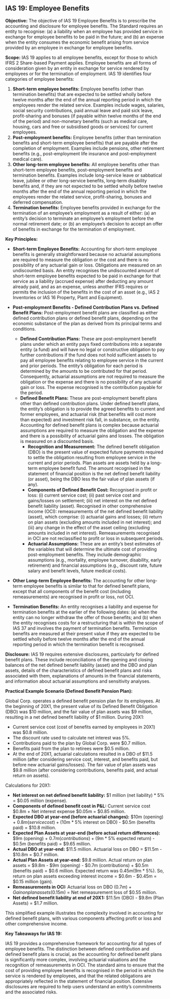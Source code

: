 ## IAS 19: Employee Benefits

**Objective:** The objective of IAS 19 Employee Benefits is to prescribe the accounting and disclosure for employee benefits. The Standard requires an entity to recognise: (a) a liability when an employee has provided service in exchange for employee benefits to be paid in the future; and (b) an expense when the entity consumes the economic benefit arising from service provided by an employee in exchange for employee benefits.

**Scope:** IAS 19 applies to all employee benefits, except for those to which IFRS 2 Share-based Payment applies. Employee benefits are all forms of consideration given by an entity in exchange for service rendered by employees or for the termination of employment. IAS 19 identifies four categories of employee benefits:

1.  **Short-term employee benefits:** Employee benefits (other than termination benefits) that are expected to be settled wholly before twelve months after the end of the annual reporting period in which the employees render the related service. Examples include wages, salaries, social security contributions, paid annual leave and paid sick leave, profit-sharing and bonuses (if payable within twelve months of the end of the period) and non-monetary benefits (such as medical care, housing, cars and free or subsidised goods or services) for current employees.
2.  **Post-employment benefits:** Employee benefits (other than termination benefits and short-term employee benefits) that are payable after the completion of employment. Examples include pensions, other retirement benefits (e.g., post-employment life insurance and post-employment medical care).
3.  **Other long-term employee benefits:** All employee benefits other than short-term employee benefits, post-employment benefits and termination benefits. Examples include long-service leave or sabbatical leave, jubilee or other long-service benefits, long-term disability benefits and, if they are not expected to be settled wholly before twelve months after the end of the annual reporting period in which the employees render the related service, profit-sharing, bonuses and deferred compensation.
4.  **Termination benefits:** Employee benefits provided in exchange for the termination of an employee’s employment as a result of either: (a) an entity’s decision to terminate an employee’s employment before the normal retirement date; or (b) an employee’s decision to accept an offer of benefits in exchange for the termination of employment.

**Key Principles:**

*   **Short-term Employee Benefits:** Accounting for short-term employee benefits is generally straightforward because no actuarial assumptions are required to measure the obligation or the cost and there is no possibility of any actuarial gain or loss. Obligations are measured on an undiscounted basis. An entity recognises the undiscounted amount of short-term employee benefits expected to be paid in exchange for that service as a liability (accrued expense) after deducting any amount already paid, and as an expense, unless another IFRS requires or permits the inclusion of the benefits in the cost of an asset (e.g., IAS 2 Inventories or IAS 16 Property, Plant and Equipment).

*   **Post-employment Benefits - Defined Contribution Plans vs. Defined Benefit Plans:** Post-employment benefit plans are classified as either defined contribution plans or defined benefit plans, depending on the economic substance of the plan as derived from its principal terms and conditions.
    *   **Defined Contribution Plans:** These are post-employment benefit plans under which an entity pays fixed contributions into a separate entity (a fund) and will have no legal or constructive obligation to pay further contributions if the fund does not hold sufficient assets to pay all employee benefits relating to employee service in the current and prior periods. The entity’s obligation for each period is determined by the amounts to be contributed for that period. Consequently, actuarial assumptions are not required to measure the obligation or the expense and there is no possibility of any actuarial gain or loss. The expense recognised is the contribution payable for the period.
    *   **Defined Benefit Plans:** These are post-employment benefit plans other than defined contribution plans. Under defined benefit plans, the entity’s obligation is to provide the agreed benefits to current and former employees, and actuarial risk (that benefits will cost more than expected) and investment risk fall, in substance, on the entity. Accounting for defined benefit plans is complex because actuarial assumptions are required to measure the obligation and the expense and there is a possibility of actuarial gains and losses. The obligation is measured on a discounted basis.
        *   **Recognition and Measurement:** The defined benefit obligation (DBO) is the present value of expected future payments required to settle the obligation resulting from employee service in the current and prior periods. Plan assets are assets held by a long-term employee benefit fund. The amount recognised in the statement of financial position is the net defined benefit liability (or asset), being the DBO less the fair value of plan assets (if any).
        *   **Components of Defined Benefit Cost:** Recognised in profit or loss: (i) current service cost; (ii) past service cost and gains/losses on settlement; (iii) net interest on the net defined benefit liability (asset). Recognised in other comprehensive income (OCI): remeasurements of the net defined benefit liability (asset), which comprise: (i) actuarial gains and losses; (ii) return on plan assets (excluding amounts included in net interest); and (iii) any change in the effect of the asset ceiling (excluding amounts included in net interest). Remeasurements recognised in OCI are not reclassified to profit or loss in subsequent periods.
        *   **Actuarial Assumptions:** These are an entity’s best estimates of the variables that will determine the ultimate cost of providing post-employment benefits. They include demographic assumptions (e.g., mortality, employee turnover, disability, early retirement) and financial assumptions (e.g., discount rate, future salary and benefit levels, future medical costs).

*   **Other Long-term Employee Benefits:** The accounting for other long-term employee benefits is similar to that for defined benefit plans, except that all components of the benefit cost (including remeasurements) are recognised in profit or loss, not OCI.

*   **Termination Benefits:** An entity recognises a liability and expense for termination benefits at the earlier of the following dates: (a) when the entity can no longer withdraw the offer of those benefits; and (b) when the entity recognises costs for a restructuring that is within the scope of IAS 37 and involves the payment of termination benefits. Termination benefits are measured at their present value if they are expected to be settled wholly before twelve months after the end of the annual reporting period in which the termination benefit is recognised.

**Disclosure:** IAS 19 requires extensive disclosures, particularly for defined benefit plans. These include reconciliations of the opening and closing balances of the net defined benefit liability (asset) and the DBO and plan assets, details of the characteristics of defined benefit plans and risks associated with them, explanations of amounts in the financial statements, and information about actuarial assumptions and sensitivity analyses.

**Practical Example Scenario (Defined Benefit Pension Plan):**

Global Corp. operates a defined benefit pension plan for its employees. At the beginning of 20X1, the present value of its Defined Benefit Obligation (DBO) was $10 million, and the fair value of plan assets was $9 million, resulting in a net defined benefit liability of $1 million.
During 20X1:
*   Current service cost (cost of benefits earned by employees in 20X1) was $0.8 million.
*   The discount rate used to calculate net interest was 5%.
*   Contributions paid to the plan by Global Corp. were $0.7 million.
*   Benefits paid from the plan to retirees were $0.5 million.
*   At the end of 20X1, actuarial calculations resulted in a DBO of $11.5 million (after considering service cost, interest, and benefits paid, but before new actuarial gains/losses). The fair value of plan assets was $9.8 million (after considering contributions, benefits paid, and actual return on assets).

Calculations for 20X1:
*   **Net interest on net defined benefit liability:** $1 million (net liability) * 5% = $0.05 million (expense).
*   **Components of defined benefit cost in P&L:** Current service cost $0.8m + Net interest expense $0.05m = $0.85 million.
*   **Expected DBO at year-end (before actuarial changes):** $10m (opening) + $0.8m (service cost) + ($10m * 5% interest on DBO) - $0.5m (benefits paid) = $10.8 million.
*   **Expected Plan Assets at year-end (before actual return differences):** $9m (opening) + $0.7m (contributions) + ($9m * 5% expected return) - $0.5m (benefits paid) = $9.65 million.
*   **Actual DBO at year-end:** $11.5 million. Actuarial loss on DBO = $11.5m - $10.8m = $0.7 million.
*   **Actual Plan Assets at year-end:** $9.8 million. Actual return on plan assets = $9.8m - $9m (opening) - $0.7m (contributions) + $0.5m (benefits paid) = $0.6 million. Expected return was $0.45m ($9m * 5%). So, return on plan assets exceeding interest income = $0.6m - $0.45m = $0.15 million (gain).
*   **Remeasurements in OCI:** Actuarial loss on DBO ($0.7m) + Gain on plan assets ($0.15m) = Net remeasurement loss of $0.55 million.
*   **Net defined benefit liability at end of 20X1:** $11.5m (DBO) - $9.8m (Plan Assets) = $1.7 million.

This simplified example illustrates the complexity involved in accounting for defined benefit plans, with various components affecting profit or loss and other comprehensive income.

**Key Takeaways for IAS 19:**

IAS 19 provides a comprehensive framework for accounting for all types of employee benefits. The distinction between defined contribution and defined benefit plans is crucial, as the accounting for defined benefit plans is significantly more complex, involving actuarial valuations and the recognition of remeasurements in OCI. The standard aims to ensure that the cost of providing employee benefits is recognised in the period in which the service is rendered by employees, and that the related obligations are appropriately reflected in the statement of financial position. Extensive disclosures are required to help users understand an entity’s commitments and the associated risks.
